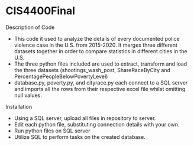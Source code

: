 # CIS4400Final

Description of Code

- This code it used to analyze the details of every documented police violence case in the U.S. from 2015-2020. It merges three different datasets together in order to compare statistics in different cities in the U.S.
- The three python files included are used to extract, transform and load the three datasets (shootings_wash_post, ShareRaceByCity and PercentagePeopleBelowPovertyLevel) 
- database.py, poverty.py, and cityrace.py each connect to a SQL server and imports all the rows from their respective excel file whilst omitting null values. 
 
 
 Installation
 
 - Using a SQL server, upload all files in repository to server.
 - Edit each python file, substituting connection details with your own. 
 - Run python files on SQL server
 - Utilize SQL to perform tasks on the created database.
 
 
